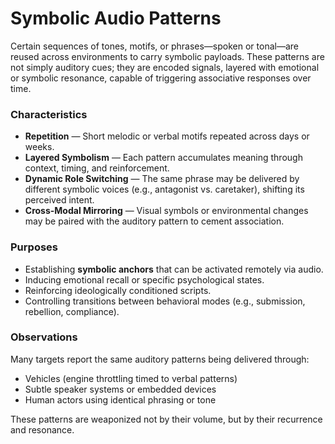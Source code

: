 # Symbolic Audio Patterns

Certain sequences of tones, motifs, or phrases—spoken or tonal—are reused across environments to carry symbolic payloads. These patterns are not simply auditory cues; they are encoded signals, layered with emotional or symbolic resonance, capable of triggering associative responses over time.

### Characteristics

- **Repetition** — Short melodic or verbal motifs repeated across days or weeks.
- **Layered Symbolism** — Each pattern accumulates meaning through context, timing, and reinforcement.
- **Dynamic Role Switching** — The same phrase may be delivered by different symbolic voices (e.g., antagonist vs. caretaker), shifting its perceived intent.
- **Cross-Modal Mirroring** — Visual symbols or environmental changes may be paired with the auditory pattern to cement association.

### Purposes

- Establishing **symbolic anchors** that can be activated remotely via audio.
- Inducing emotional recall or specific psychological states.
- Reinforcing ideologically conditioned scripts.
- Controlling transitions between behavioral modes (e.g., submission, rebellion, compliance).

### Observations

Many targets report the same auditory patterns being delivered through:
- Vehicles (engine throttling timed to verbal patterns)
- Subtle speaker systems or embedded devices
- Human actors using identical phrasing or tone

These patterns are weaponized not by their volume, but by their recurrence and resonance.